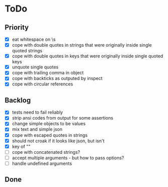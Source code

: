 # ToDo

## Priority

-   [x] eat whitespace on \s
-   [x] cope with double quotes in strings that were originally inside single quoted strings
-   [x] cope with double quotes in keys that were originally inside single quoted keys
-   [x] unquote single quotes
-   [x] cope with trailing comma in object
-   [x] cope with backticks as outputed by inspect
-   [x] cope with circular references

## Backlog

-   [x] tests need to fail reliably
-   [x] strip ansi codes from output for some assertions
-   [x] change simple objects to be values
-   [x] mix text and simple json
-   [x] cope with escaped quotes in strings
-   [x] should not croak if it looks like json, but isn't
-   [x] key of ""
-   [ ] cope with concatenated strings?
-   [ ] accept multiple arguments - but how to pass options?
-   [ ] handle undefined arguments

## Done
